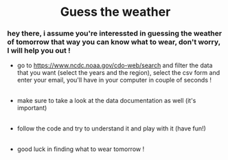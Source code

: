 # <center>Guess the weather</center>
### hey there, i assume you're interessted in guessing the weather of tomorrow that way you can know what to wear, don't worry, I will help you out ! 
* go to  https://www.ncdc.noaa.gov/cdo-web/search and filter the data that you want (select the years and the region), select the csv form and enter your email, you'll have in your computer in couple of seconds !<br><br>

* make sure to take a look at the data documentation as well (it's important)<br><br>

* follow the code and try to understand it and play with it (have fun!)<br><br>

* good luck in finding what to wear tomorrow !
